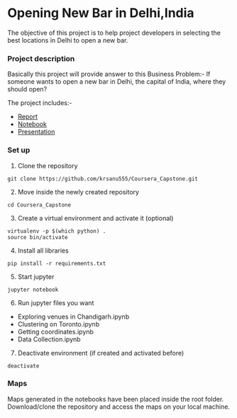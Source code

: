 # Opening New Bar in Delhi,India

The objective of this project is to help project developers in selecting the best locations in Delhi to open a new bar.


### Project description

Basically this project will provide answer to this Business Problem:-
If someone wants to open a new bar in Delhi, the capital of India, where they should open?

The project includes:-
- [Report](https://github.com/krsanu555/Coursera_Capstone/blob/master/Opening_New_Bar_Delhi_Report.pdf)
- [Notebook](https://github.com/krsanu555/Coursera_Capstone/blob/master/Opening-New-Bar-in-Delhi.ipynb)
- [Presentation](https://github.com/krsanu555/Coursera_Capstone/blob/master/Opening_New_Bar_Delhi_Presentation.pdf)

### Set up
1. Clone the repository
```
git clone https://github.com/krsanu555/Coursera_Capstone.git
```
2. Move inside the newly created repository
```
cd Coursera_Capstone
```
3. Create a virtual environment and activate it (optional)
```
virtualenv -p $(which python) .
source bin/activate
```
4. Install all libraries
```
pip install -r requirements.txt
```
5. Start jupyter
```
jupyter notebook
```
6. Run jupyter files you want
  - Exploring venues in Chandigarh.ipynb
  - Clustering on Toronto.ipynb
  - Getting coordinates.ipynb
  - Data Collection.ipynb
7. Deactivate environment (if created and activated before)
```
deactivate
```

### Maps
Maps generated in the notebooks have been placed inside the root folder. Download/clone the repository and access the maps on your local machine.